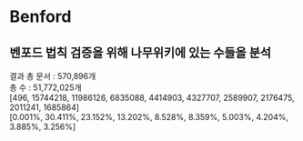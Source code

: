 # Benford
벤포드 법칙 검증을 위해 나무위키에 있는 수들을 분석
---------
결과
총 문서 : 570,896개<br>
총 수 : 51,772,025개<br>
[496, 15744218, 11986126, 6835088, 4414903, 4327707, 2589907, 2176475, 2011241, 1685864]<br>
[0.001%, 30.411%, 23.152%, 13.202%, 8.528%, 8.359%, 5.003%, 4.204%, 3.885%, 3.256%]<br>
